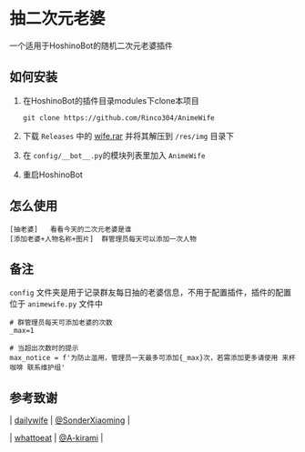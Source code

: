 # 抽二次元老婆

一个适用于HoshinoBot的随机二次元老婆插件

## 如何安装

1. 在HoshinoBot的插件目录modules下clone本项目

    `git clone https://github.com/Rinco304/AnimeWife`

2. 下载 `Releases` 中的  [wife.rar](https://github.com/Rinco304/AnimeWife/releases/download/v1.0/wife.rar) 并将其解压到 `/res/img` 目录下 

3. 在 `config/__bot__.py`的模块列表里加入 `AnimeWife`

4. 重启HoshinoBot

## 怎么使用

```
[抽老婆]	看看今天的二次元老婆是谁
[添加老婆+人物名称+图片]	群管理员每天可以添加一次人物
```

## 备注

`config` 文件夹是用于记录群友每日抽的老婆信息，不用于配置插件，插件的配置位于 ` animewife.py ` 文件中

```
# 群管理员每天可添加老婆的次数
_max=1

# 当超出次数时的提示
max_notice = f'为防止滥用，管理员一天最多可添加{_max}次，若需添加更多请使用 来杯咖啡 联系维护组'
```

## 参考致谢

| [dailywife](https://github.com/SonderXiaoming/dailywife) | [@SonderXiaoming](https://github.com/SonderXiaoming) |

| [whattoeat](https://github.com/A-kirami/whattoeat) | [@A-kirami](https://github.com/A-kirami) |
